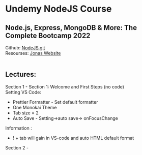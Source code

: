 <h1> Undemy NodeJS Course </h1>
<h2> Node.js, Express, MongoDB & More: The Complete Bootcamp 2022 </h2>

<span>
Github:
<a href="https://github.com/jonasschmedtmann/complete-node-bootcamp"> NodeJS git </a>
</span>
<span>
<br>
Resourses:
<a href="https://codingheroes.io/resources/">Jonas Website </a>  
</span>

<br>
<br>

<h2>Lectures: </h2>
Section 1 - Section 1: Welcome and First Steps (no code)
<br>
<span>
Setting VS Code:
<ul>
  <li>Prettier Formatter - Set default formatter</li> 
  <li>One Monokai Theme</li> 
  <li>Tab size = 2</li>
  <li>Auto Save - Setting->auto save-> onFocusChange</li>
</ul>
</span>
Information :
<ul>
  <li>! + tab will gain in VS-code and auto HTML default format</li> 
</ul>

Section 2 -
